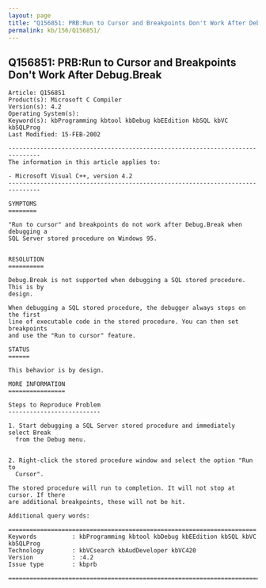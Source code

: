 ```yaml
---
layout: page
title: "Q156851: PRB:Run to Cursor and Breakpoints Don't Work After Debug.Break"
permalink: kb/156/Q156851/
---
```


## Q156851: PRB:Run to Cursor and Breakpoints Don't Work After Debug.Break

	Article: Q156851
	Product(s): Microsoft C Compiler
	Version(s): 4.2
	Operating System(s): 
	Keyword(s): kbProgramming kbtool kbDebug kbEEdition kbSQL kbVC kbSQLProg
	Last Modified: 15-FEB-2002
	
	-------------------------------------------------------------------------------
	The information in this article applies to:
	
	- Microsoft Visual C++, version 4.2 
	-------------------------------------------------------------------------------
	
	SYMPTOMS
	========
	
	"Run to cursor" and breakpoints do not work after Debug.Break when debugging a
	SQL Server stored procedure on Windows 95.
	
	
	RESOLUTION
	==========
	
	Debug.Break is not supported when debugging a SQL stored procedure. This is by
	design.
	
	When debugging a SQL stored procedure, the debugger always stops on the first
	line of executable code in the stored procedure. You can then set breakpoints
	and use the "Run to cursor" feature.
	
	STATUS
	======
	
	This behavior is by design.
	
	MORE INFORMATION
	================
	
	Steps to Reproduce Problem
	--------------------------
	
	1. Start debugging a SQL Server stored procedure and immediately select Break
	  from the Debug menu.
	
	
	2. Right-click the stored procedure window and select the option "Run to
	  Cursor".
	
	The stored procedure will run to completion. It will not stop at cursor. If there
	are additional breakpoints, these will not be hit.
	
	Additional query words:
	
	======================================================================
	Keywords          : kbProgramming kbtool kbDebug kbEEdition kbSQL kbVC kbSQLProg 
	Technology        : kbVCsearch kbAudDeveloper kbVC420
	Version           : :4.2
	Issue type        : kbprb
	
	=============================================================================
	
